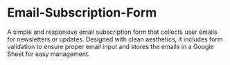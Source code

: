 # Email-Subscription-Form
A simple and responsive email subscription form that collects user emails for newsletters or updates. Designed with clean aesthetics, it includes form validation to ensure proper email input and stores the emails in a Google Sheet for easy management.
